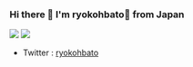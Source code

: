 ### Hi there 👋 I'm ryokohbato🐤 from Japan

<img src="https://github-readme-stats.vercel.app/api?username=ryokohbato">
<img src="https://github-readme-stats.vercel.app/api/top-langs/?username=ryokohbato">

- Twitter : [ryokohbato](https://twitter.com/ryokohbato)

<!--
**ryokohbato/ryokohbato** is a ✨ _special_ ✨ repository because its `README.md` (this file) appears on your GitHub profile.

Here are some ideas to get you started:

- 🔭 I’m currently working on ...
- 🌱 I’m currently learning ...
- 👯 I’m looking to collaborate on ...
- 🤔 I’m looking for help with ...
- 💬 Ask me about ...
- 📫 How to reach me: ...
- 😄 Pronouns: ...
- ⚡ Fun fact: ...
-->
